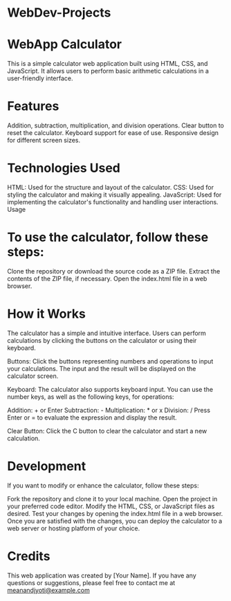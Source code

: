 # WebDev-Projects

# WebApp Calculator
This is a simple calculator web application built using HTML, CSS, and JavaScript. It allows users to perform basic arithmetic calculations in a user-friendly interface.



# Features
Addition, subtraction, multiplication, and division operations.
Clear button to reset the calculator.
Keyboard support for ease of use.
Responsive design for different screen sizes.
# Technologies Used
HTML: Used for the structure and layout of the calculator.
CSS: Used for styling the calculator and making it visually appealing.
JavaScript: Used for implementing the calculator's functionality and handling user interactions.
Usage
# To use the calculator, follow these steps:

Clone the repository or download the source code as a ZIP file.
Extract the contents of the ZIP file, if necessary.
Open the index.html file in a web browser.
# How it Works
The calculator has a simple and intuitive interface. Users can perform calculations by clicking the buttons on the calculator or using their keyboard.

Buttons: Click the buttons representing numbers and operations to input your calculations. The input and the result will be displayed on the calculator screen.

Keyboard: The calculator also supports keyboard input. You can use the number keys, as well as the following keys, for operations:

Addition: + or Enter
Subtraction: -
Multiplication: * or x
Division: /
Press Enter or = to evaluate the expression and display the result.

Clear Button: Click the C button to clear the calculator and start a new calculation.

# Development
If you want to modify or enhance the calculator, follow these steps:

Fork the repository and clone it to your local machine.
Open the project in your preferred code editor.
Modify the HTML, CSS, or JavaScript files as desired.
Test your changes by opening the index.html file in a web browser.
Once you are satisfied with the changes, you can deploy the calculator to a web server or hosting platform of your choice.
# Credits
This web application was created by [Your Name]. If you have any questions or suggestions, please feel free to contact me at   
meanandjyoti@example.com
